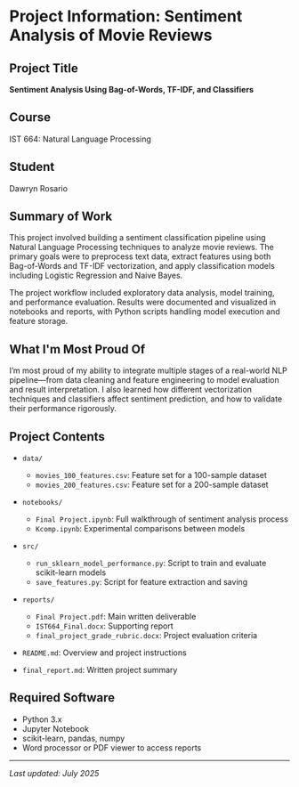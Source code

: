 # Project Information: Sentiment Analysis of Movie Reviews

## Project Title
**Sentiment Analysis Using Bag-of-Words, TF-IDF, and Classifiers**

## Course
IST 664: Natural Language Processing

## Student
Dawryn Rosario

## Summary of Work
This project involved building a sentiment classification pipeline using Natural Language Processing techniques to analyze movie reviews. The primary goals were to preprocess text data, extract features using both Bag-of-Words and TF-IDF vectorization, and apply classification models including Logistic Regression and Naive Bayes.

The project workflow included exploratory data analysis, model training, and performance evaluation. Results were documented and visualized in notebooks and reports, with Python scripts handling model execution and feature storage.

## What I'm Most Proud Of
I’m most proud of my ability to integrate multiple stages of a real-world NLP pipeline—from data cleaning and feature engineering to model evaluation and result interpretation. I also learned how different vectorization techniques and classifiers affect sentiment prediction, and how to validate their performance rigorously.

## Project Contents

- `data/`  
  - `movies_100_features.csv`: Feature set for a 100-sample dataset  
  - `movies_200_features.csv`: Feature set for a 200-sample dataset  

- `notebooks/`  
  - `Final Project.ipynb`: Full walkthrough of sentiment analysis process  
  - `Kcomp.ipynb`: Experimental comparisons between models  

- `src/`  
  - `run_sklearn_model_performance.py`: Script to train and evaluate scikit-learn models  
  - `save_features.py`: Script for feature extraction and saving  

- `reports/`  
  - `Final Project.pdf`: Main written deliverable  
  - `IST664_Final.docx`: Supporting report  
  - `final_project_grade_rubric.docx`: Project evaluation criteria  

- `README.md`: Overview and project instructions  
- `final_report.md`: Written project summary

## Required Software
- Python 3.x  
- Jupyter Notebook  
- scikit-learn, pandas, numpy  
- Word processor or PDF viewer to access reports

---

_Last updated: July 2025_

